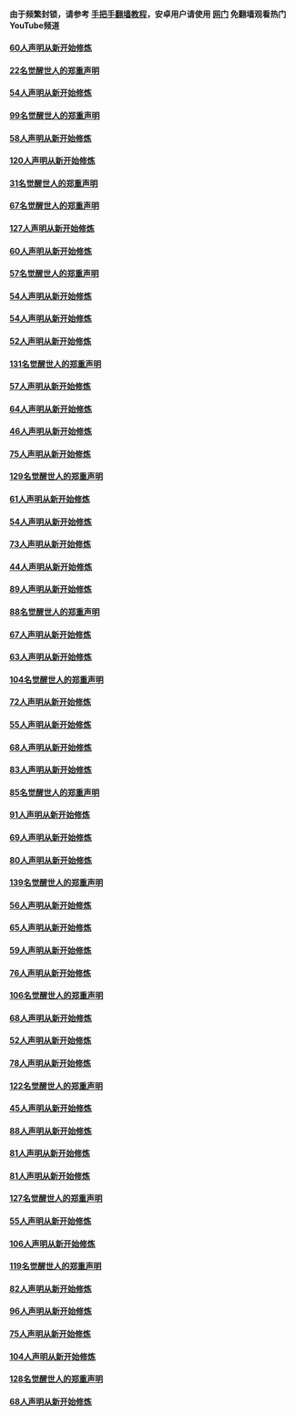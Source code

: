 #### 由于频繁封锁，请参考 [手把手翻墙教程](https://github.com/gfw-breaker/guides/wiki/)，安卓用户请使用 [网门](https://github.com/gfw-breaker/nogfw/blob/master/dl.md?t=02150800) 免翻墙观看热门YouTube频道 

#### [60人声明从新开始修炼](../pages/91/420727.md?t=02150800) 

#### [22名觉醒世人的郑重声明](../pages/91/420726.md?t=02150800) 

#### [54人声明从新开始修炼](../pages/91/420529.md?t=02150800) 

#### [99名觉醒世人的郑重声明](../pages/91/420528.md?t=02150800) 

#### [58人声明从新开始修炼](../pages/91/420198.md?t=02150800) 

#### [120人声明从新开始修炼](../pages/91/420141.md?t=02150800) 

#### [31名觉醒世人的郑重声明](../pages/91/420197.md?t=02150800) 

#### [67名觉醒世人的郑重声明](../pages/91/420140.md?t=02150800) 

#### [127人声明从新开始修炼](../pages/91/420082.md?t=02150800) 

#### [60人声明从新开始修炼](../pages/91/420081.md?t=02150800) 

#### [57名觉醒世人的郑重声明](../pages/91/420080.md?t=02150800) 

#### [54人声明从新开始修炼](../pages/91/419533.md?t=02150800) 

#### [54人声明从新开始修炼](../pages/91/419532.md?t=02150800) 

#### [52人声明从新开始修炼](../pages/91/419531.md?t=02150800) 

#### [131名觉醒世人的郑重声明](../pages/91/419530.md?t=02150800) 

#### [57人声明从新开始修炼](../pages/91/419430.md?t=02150800) 

#### [64人声明从新开始修炼](../pages/91/419429.md?t=02150800) 

#### [46人声明从新开始修炼](../pages/91/419428.md?t=02150800) 

#### [75人声明从新开始修炼](../pages/91/419427.md?t=02150800) 

#### [129名觉醒世人的郑重声明](../pages/91/419426.md?t=02150800) 

#### [61人声明从新开始修炼](../pages/91/419198.md?t=02150800) 

#### [54人声明从新开始修炼](../pages/91/419197.md?t=02150800) 

#### [73人声明从新开始修炼](../pages/91/419196.md?t=02150800) 

#### [44人声明从新开始修炼](../pages/91/419075.md?t=02150800) 

#### [89人声明从新开始修炼](../pages/91/419074.md?t=02150800) 

#### [88名觉醒世人的郑重声明](../pages/91/419195.md?t=02150800) 

#### [67人声明从新开始修炼](../pages/91/419073.md?t=02150800) 

#### [63人声明从新开始修炼](../pages/91/419072.md?t=02150800) 

#### [104名觉醒世人的郑重声明](../pages/91/419071.md?t=02150800) 

#### [72人声明从新开始修炼](../pages/91/418902.md?t=02150800) 

#### [55人声明从新开始修炼](../pages/91/418901.md?t=02150800) 

#### [68人声明从新开始修炼](../pages/91/418900.md?t=02150800) 

#### [83人声明从新开始修炼](../pages/91/418757.md?t=02150800) 

#### [85名觉醒世人的郑重声明](../pages/91/418899.md?t=02150800) 

#### [91人声明从新开始修炼](../pages/91/418756.md?t=02150800) 

#### [69人声明从新开始修炼](../pages/91/418755.md?t=02150800) 

#### [80人声明从新开始修炼](../pages/91/418754.md?t=02150800) 

#### [139名觉醒世人的郑重声明](../pages/91/418753.md?t=02150800) 

#### [56人声明从新开始修炼](../pages/91/418594.md?t=02150800) 

#### [65人声明从新开始修炼](../pages/91/418593.md?t=02150800) 

#### [59人声明从新开始修炼](../pages/91/418592.md?t=02150800) 

#### [76人声明从新开始修炼](../pages/91/418431.md?t=02150800) 

#### [106名觉醒世人的郑重声明](../pages/91/418591.md?t=02150800) 

#### [68人声明从新开始修炼](../pages/91/418430.md?t=02150800) 

#### [52人声明从新开始修炼](../pages/91/418429.md?t=02150800) 

#### [78人声明从新开始修炼](../pages/91/418428.md?t=02150800) 

#### [122名觉醒世人的郑重声明](../pages/91/418427.md?t=02150800) 

#### [45人声明从新开始修炼](../pages/91/418248.md?t=02150800) 

#### [88人声明从新开始修炼](../pages/91/418247.md?t=02150800) 

#### [81人声明从新开始修炼](../pages/91/418246.md?t=02150800) 

#### [81人声明从新开始修炼](../pages/91/418139.md?t=02150800) 

#### [127名觉醒世人的郑重声明](../pages/91/418245.md?t=02150800) 

#### [55人声明从新开始修炼](../pages/91/418138.md?t=02150800) 

#### [106人声明从新开始修炼](../pages/91/418137.md?t=02150800) 

#### [119名觉醒世人的郑重声明](../pages/91/418135.md?t=02150800) 

#### [82人声明从新开始修炼](../pages/91/418136.md?t=02150800) 

#### [96人声明从新开始修炼](../pages/91/417831.md?t=02150800) 

#### [75人声明从新开始修炼](../pages/91/417830.md?t=02150800) 

#### [104人声明从新开始修炼](../pages/91/417829.md?t=02150800) 

#### [128名觉醒世人的郑重声明](../pages/91/417828.md?t=02150800) 

#### [68人声明从新开始修炼](../pages/91/417173.md?t=02150800) 

